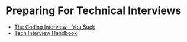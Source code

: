 
# Preparing For Technical Interviews

- [The Coding Interview - You Suck](https://docs.google.com/document/u/1/d/1eKirumpmwDWTtKCJKn2HuoQ2NavEfR41whmTyaQcio4/mobilebasic#id.f8o2mc9iua97)
- [Tech Interview Handbook](https://techinterviewhandbook.org/)
